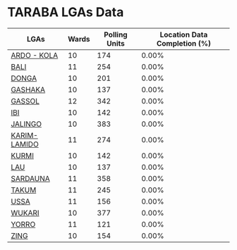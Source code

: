 
# TARABA LGAs Data

| LGAs | Wards | Polling Units | Location Data Completion (%) |
| ----- | ---- | ----- | ------- |
| [ARDO - KOLA](./lgas/722-ardo---kola) | 10 | 174 | 0.00% |
| [BALI](./lgas/723-bali) | 11 | 254 | 0.00% |
| [DONGA](./lgas/724-donga) | 10 | 201 | 0.00% |
| [GASHAKA](./lgas/725-gashaka) | 10 | 137 | 0.00% |
| [GASSOL](./lgas/726-gassol) | 12 | 342 | 0.00% |
| [IBI](./lgas/727-ibi) | 10 | 142 | 0.00% |
| [JALINGO](./lgas/728-jalingo) | 10 | 383 | 0.00% |
| [KARIM-LAMIDO](./lgas/729-karim-lamido) | 11 | 274 | 0.00% |
| [KURMI](./lgas/730-kurmi) | 10 | 142 | 0.00% |
| [LAU](./lgas/731-lau) | 10 | 137 | 0.00% |
| [SARDAUNA](./lgas/732-sardauna) | 11 | 358 | 0.00% |
| [TAKUM](./lgas/733-takum) | 11 | 245 | 0.00% |
| [USSA](./lgas/734-ussa) | 11 | 156 | 0.00% |
| [WUKARI](./lgas/735-wukari) | 10 | 377 | 0.00% |
| [YORRO](./lgas/736-yorro) | 11 | 121 | 0.00% |
| [ZING](./lgas/737-zing) | 10 | 154 | 0.00% |





